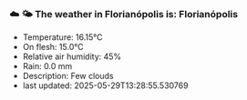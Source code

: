 ### ☁️ 🌤️  The weather in Florianópolis is: Florianópolis

- Temperature: 16.15°C
- On flesh: 15.0°C
- Relative air humidity: 45%
- Rain: 0.0 mm
- Description: Few clouds
- last updated: 2025-05-29T13:28:55.530769
